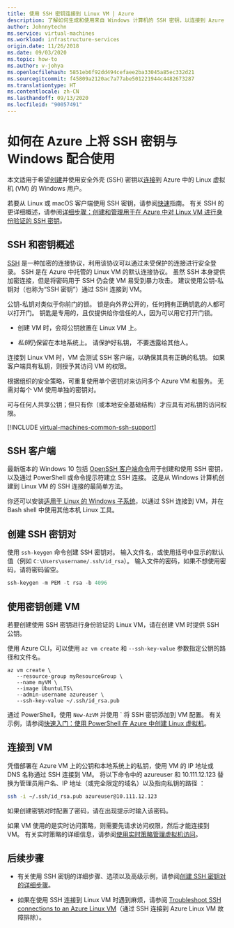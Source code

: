 ```yaml
---
title: 使用 SSH 密钥连接到 Linux VM | Azure
description: 了解如何生成和使用来自 Windows 计算机的 SSH 密钥，以连接到 Azure 上的 Linux 虚拟机。
author: Johnnytechn
ms.service: virtual-machines
ms.workload: infrastructure-services
origin.date: 11/26/2018
ms.date: 09/03/2020
ms.topic: how-to
ms.author: v-johya
ms.openlocfilehash: 5851eb6f92dd494cefaee2ba33045a85ec332d21
ms.sourcegitcommit: f45809a2120ac7a77abe501221944c4482673287
ms.translationtype: HT
ms.contentlocale: zh-CN
ms.lasthandoff: 09/13/2020
ms.locfileid: "90057491"
---
```

# <a name="how-to-use-ssh-keys-with-windows-on-azure"></a>如何在 Azure 上将 SSH 密钥与 Windows 配合使用

本文适用于希望[创建](#create-an-ssh-key-pair)并使用安全外壳 (SSH) 密钥以[连接](#connect-to-your-vm)到 Azure 中的 Linux 虚拟机 (VM) 的 Windows 用户。
<!--Not available in MC: ../ssh-keys-portal.md-->


若要从 Linux 或 macOS 客户端使用 SSH 密钥，请参阅[快速](mac-create-ssh-keys.md)指南。 有关 SSH 的更详细概述，请参阅[详细步骤：创建和管理用于在 Azure 中对 Linux VM 进行身份验证的 SSH 密钥](create-ssh-keys-detailed.md)。

## <a name="overview-of-ssh-and-keys"></a>SSH 和密钥概述

[SSH](https://www.ssh.com/ssh/) 是一种加密的连接协议，利用该协议可以通过未受保护的连接进行安全登录。 SSH 是在 Azure 中托管的 Linux VM 的默认连接协议。 虽然 SSH 本身提供加密连接，但是将密码用于 SSH 仍会使 VM 易受到暴力攻击。 建议使用公钥-私钥对（也称为“SSH 密钥”）通过 SSH 连接到 VM。 

公钥-私钥对类似于你前门的锁。 锁是向外界公开的，任何拥有正确钥匙的人都可以打开门。 钥匙是专用的，且仅提供给你信任的人，因为可以用它打开门锁。 

- 创建 VM 时，会将公钥放置在 Linux VM 上。 

- *私钥*仍保留在本地系统上。 请保护好私钥， 不要透露给其他人。

连接到 Linux VM 时，VM 会测试 SSH 客户端，以确保其具有正确的私钥。 如果客户端具有私钥，则授予其访问 VM 的权限。 

根据组织的安全策略，可重复使用单个密钥对来访问多个 Azure VM 和服务。 无需对每个 VM 使用单独的密钥对。 

可与任何人共享公钥；但只有你（或本地安全基础结构）才应具有对私钥的访问权限。

[!INCLUDE [virtual-machines-common-ssh-support](../../../includes/virtual-machines-common-ssh-support.md)]

## <a name="ssh-clients"></a>SSH 客户端

最新版本的 Windows 10 包括 [OpenSSH 客户端命令](https://blogs.msdn.microsoft.com/commandline/2018/03/07/windows10v1803/)用于创建和使用 SSH 密钥，以及通过 PowerShell 或命令提示符建立 SSH 连接。 这是从 Windows 计算机创建到 Linux VM 的 SSH 连接的最简单方法。 

<!--Not available in MC: Azure Cloud Shell-->
你还可以安装[适用于 Linux 的 Windows 子系统](https://docs.microsoft.com//windows/wsl/about)，以通过 SSH 连接到 VM，并在 Bash shell 中使用其他本机 Linux 工具。

## <a name="create-an-ssh-key-pair"></a>创建 SSH 密钥对

使用 `ssh-keygen` 命令创建 SSH 密钥对。 输入文件名，或使用括号中显示的默认值（例如 `C:\Users\username/.ssh/id_rsa`）。  输入文件的密码，如果不想使用密码，请将密码留空。 

```powershell
ssh-keygen -m PEM -t rsa -b 4096
```

## <a name="create-a-vm-using-your-key"></a>使用密钥创建 VM

若要创建使用 SSH 密钥进行身份验证的 Linux VM，请在创建 VM 时提供 SSH 公钥。

使用 Azure CLI，可以使用 `az vm create` 和 `--ssh-key-value` 参数指定公钥的路径和文件名。

```azurecli
az vm create \
   --resource-group myResourceGroup \
   --name myVM \
   --image UbuntuLTS\
   --admin-username azureuser \
   --ssh-key-value ~/.ssh/id_rsa.pub
```

通过 PowerShell，使用 `New-AzVM` 并使用 ` 将 SSH 密钥添加到 VM 配置。 有关示例，请参阅[快速入门：使用 PowerShell 在 Azure 中创建 Linux 虚拟机](quick-create-powershell.md)。

<!--Not available in MC: ../ssh-keys-portal.md#upload-an-ssh-key-->


## <a name="connect-to-your-vm"></a>连接到 VM

凭借部署在 Azure VM 上的公钥和本地系统上的私钥，使用 VM 的 IP 地址或 DNS 名称通过 SSH 连接到 VM。 将以下命令中的 azureuser 和 10.111.12.123 替换为管理员用户名、IP 地址（或完全限定的域名）以及指向私钥的路径 ：

```bash
ssh -i ~/.ssh/id_rsa.pub azureuser@10.111.12.123
```

如果创建密钥对时配置了密码，请在出现提示时输入该密码。

如果 VM 使用的是实时访问策略，则需要先请求访问权限，然后才能连接到 VM。 有关实时策略的详细信息，请参阅[使用实时策略管理虚拟机访问](../../security-center/security-center-just-in-time.md)。


## <a name="next-steps"></a>后续步骤

<!--Not available in MC: ../ssh-keys-portal.md-->
- 有关使用 SSH 密钥的详细步骤、选项以及高级示例，请参阅[创建 SSH 密钥对的详细步骤](create-ssh-keys-detailed.md)。

- 如果在使用 SSH 连接到 Linux VM 时遇到麻烦，请参阅 [Troubleshoot SSH connections to an Azure Linux VM](../troubleshooting/troubleshoot-ssh-connection.md?toc=%2fvirtual-machines%2flinux/toc.json)（通过 SSH 连接到 Azure Linux VM 故障排除）。

<!-- Update_Description: update meta properties, wording update, update link -->